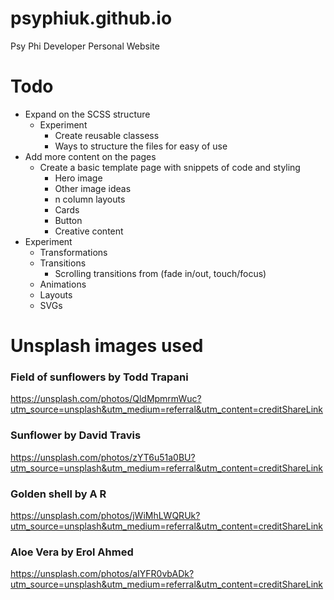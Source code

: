 # psyphiuk.github.io
Psy Phi Developer Personal Website

# Todo
- Expand on the SCSS structure
  - Experiment 
    - Create reusable classess
    - Ways to structure the files for easy of use
- Add more content on the pages 
  - Create a basic template page with snippets of code and styling
    - Hero image
    - Other image ideas
    - n column layouts
    - Cards
    - Button
    - Creative content 
- Experiment
  - Transformations
  - Transitions
    - Scrolling transitions from (fade in/out, touch/focus)
  - Animations
  - Layouts 
  - SVGs

# Unsplash images used
### Field of sunflowers by Todd Trapani
https://unsplash.com/photos/QldMpmrmWuc?utm_source=unsplash&utm_medium=referral&utm_content=creditShareLink

### Sunflower by David Travis
https://unsplash.com/photos/zYT6u51a0BU?utm_source=unsplash&utm_medium=referral&utm_content=creditShareLink

### Golden shell by A R
https://unsplash.com/photos/jWiMhLWQRUk?utm_source=unsplash&utm_medium=referral&utm_content=creditShareLink

### Aloe Vera by Erol Ahmed
https://unsplash.com/photos/aIYFR0vbADk?utm_source=unsplash&utm_medium=referral&utm_content=creditShareLink

